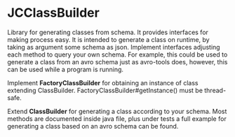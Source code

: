 # JCClassBuilder
Library for generating classes from schema. It provides interfaces for making process easy.
It is intended to generate a class on runtime, by taking as argument some schema as json. Implement interfaces adjusting each method to query your own schema. For example, this could be used to generate a class from an avro schema just as avro-tools does, however, this can be used while a program is running.

Implement <b>FactoryClassBuilder</b> for obtaining an instance of class extending ClassBuilder.
FactoryClassBuilder#getInstance() must be thread-safe.

Extend <b>ClassBuilder</b> for generating a class according to your schema. Most methods are documented inside java file, plus under tests a full example for generating a class based on an avro schema can be found.

